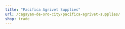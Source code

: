 ```yaml
---
title: "Pacifica Agrivet Supplies"
url: /cagayan-de-oro-city/pacifica-agrivet-supplies/
shop: trade
---
```

